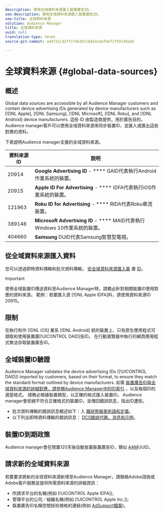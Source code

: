 ```yaml
---
description: 使用全域資料來源匯入裝置廣告ID。
seo-description: 使用全域資料來源匯入裝置廣告ID。
seo-title: 全球資料來源
solution: Audience Manager
title: 全球資料來源
uuid: null
translation-type: tm+mt
source-git-commit: ad4721cd2ff1f4b2b7cb814cbafdef1f59138a26

---
```



# 全球資料來源 {#global-data-sources}

## 概述

Global data sources are accessible by all Audience Manager customers and contain device advertising IDs generated by device manufacturers such as [!DNL Apple], [!DNL Samsung], [!DNL Microsoft], [!DNL Roku], and [!DNL Android] device manufacturers. 這些 ID 由製造商提供，用於廣告目的。Audience manager客戶可以使用全域資料來源來同步裝置ID，並匯入或匯出這些對應的資料。

下表說明Audience manager支援的全域資料來源。

| 資料來源ID | 說明 |
|---|---|
| 20914 | **Google Advertising ID** - **** GAID代表執行Android作業系統的裝置。 |
| 20915 | **Apple ID For Advertising** - **** IDFA代表執行iOS作業系統的裝置。 |
| 121963 | **Roku ID for Advertising** - **** RIDA代表Roku串流裝置。 |
| 389146 | **Microsoft Advertising ID** - **** MAID代表執行Windows 10作業系統的裝置。 |
| 404660 | **Samsung** DUID代表Samsung智慧型電視。 |

## 從全域資料來源匯入資料

您可以透過即時資料傳輸和批次資料傳輸， [從全域資料來源匯入裝](../integration/sending-audience-data/real-time-data-integration/real-time-data-transfer.md) 置 [ID](../integration/sending-audience-data/batch-data-transfer-explained/batch-data-transfer-explained.md)。

>[!IMPORTANT]
>
>使用全域裝置ID傳送資料至Audience Manager時，請務必針對相關裝置ID使用對應的資料來源。 範例：若要匯入資 [!DNL Apple IDFA]料，請使用資料來源ID 20915。

## 限制

在執行和作 [!DNL iOS] 業系 [!DNL Android] 統的裝置上，只有原生應用程式可擷取和使用裝置廣[!UICONTROL DAID]告ID。 在行動瀏覽器中執行的網頁應用程式無法存取裝置廣告ID。

## 全域裝置ID驗證

Audience Manager validates the device advertising IDs ([!UICONTROL DAID]) imported by customers, based on their format, to ensure they match the standard format outlined by device manufacturers. 如需 [裝置廣告ID與全域資料來源的詳細對應，請參閱Audience Manager中的ID索引](../reference/ids-in-aam.md) ，以及每個ID的適當格式。 請務必根據裝置類型，以正確的格式匯入裝置ID。 Audience manager會拒絕不符合正確格式的裝置ID，並傳回錯誤訊息，指出ID遭拒。

* 批次資料傳輸的錯誤訊息概述如下：入 [職狀態報表術語和定義](../reporting/onboarding-status-report.md#report-terms-conditions)。
* 以下列出即時資料傳輸的錯誤訊息： [DCS錯誤代碼、消息和示例](../api/dcs-intro/dcs-api-reference/dcs-error-codes.md)。

## 裝置ID到期政策

Audience manager會在閒置120天後自動放棄裝置廣告ID，類似 [AAM](../faq/faq-privacy.md)UUID。

## 請求新的全域資料來源

若要要求將新的全球資料來源新增至Audience Manager，請聯絡Adobe諮詢或Adobe客戶服務並提供所需資料來源的詳細資訊：

* 所請求平台的名稱(例如 [!UICONTROL Apple IDFA]);
* 管理平台的公司／組織名稱(例如 [!UICONTROL Apple Inc.]);
* 裝置廣告ID名稱空間技術規格的連結(例如 [AdSupport檔案](https://developer.apple.com/documentation/adsupport))。